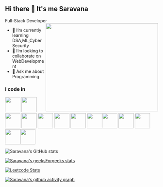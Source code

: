 ## Hi there 👋 It's me Saravana

Full-Stack Developer
<img align="right" width="370" height="290" src="https://media1.giphy.com/media/bAQH7WXKqtIBrPs7sR/giphy.gif?cid=ecf05e47kvw3h0niyjablbnrj0g0w35yarf3tjl5theqy98b&ep=v1_gifs_search&rid=giphy.gif&ct=g">
                                                 
- 🌱 I’m currently learning DSA,ML,Cyber Security
- 👯 I’m looking to collaborate on WebDevelopment
- 💬 Ask me about Programming
  
### I code in
<img height="50" width="50" src="https://img.icons8.com/color/48/000000/python.png" /> <img height="50" width="50" src="https://img.icons8.com/?size=80&id=fAMVO_fuoOuC&format=png" /> <img height="50" width="50" src="https://img.icons8.com/color/48/000000/c-programming.png" /> <img height="50" width="50" src="https://img.icons8.com/color/48/000000/java-coffee-cup-logo.png" /> <img height="50" width="50" src="https://img.icons8.com/color/48/000000/html-5.png" /> <img height="50" width="50" src="https://img.icons8.com/color/48/000000/css3.png" /> <img height="50" width="50" src="https://img.icons8.com/color/48/000000/bootstrap.png" />
<img height="50" width="50" src="https://img.icons8.com/color/48/000000/javascript.png"/><img height="50" width="50" src="https://img.icons8.com/color/48/000000/mysql-logo.png"/> <img height="50" width="50" src="https://img.icons8.com/color/48/000000/mongodb.png"/> <img height="50" width="50" src="https://img.icons8.com/color/48/000000/nodejs.png"/> <img height="50" width="50" src="https://img.icons8.com/?size=48&id=WHRLQdbEXQ16&format=png"/><img height="50" width="50" src="https://img.icons8.com/?size=48&id=22813&format=png"/>

![Saravana's GitHub stats](https://github-readme-stats.vercel.app/api?username=Saravana-Pon-Balan&theme=dark&show_icons=true&&hide=issues,contribs)

[![Saravana's geeksForgeeks stats](https://geeks-for-geeks-stats-api-napiyo.vercel.app/?userName=saravanaftynf)](https://github.com/napiyo/geeksForGeeksStatsAPI)

[![Leetcode Stats](https://leetcard.jacoblin.cool/saravana44?ext=contest&theme=dark)](https://leetcode.com/saravana44)

[![Saravana's github activity graph](https://github-readme-activity-graph.vercel.app/graph?username=Saravana-Pon-Balan&bg_color=000000&color=ffffff&line=51f565&point=ffffff&area=true&hide_border=true)](https://github.com/ashutosh00710/github-readme-activity-graph)
